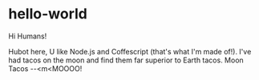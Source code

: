 # hello-world

Hi Humans!

Hubot here, U like Node.js and Coffescript (that's what I'm made of!).
I've had tacos on the moon and find them far superior to Earth tacos.
Moon Tacos --<m<MOOOO!
